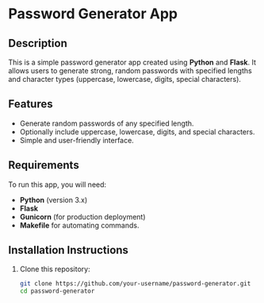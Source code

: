 # Password Generator App

## Description

This is a simple password generator app created using **Python** and **Flask**. It allows users to generate strong, random passwords with specified lengths and character types (uppercase, lowercase, digits, special characters).

## Features

- Generate random passwords of any specified length.
- Optionally include uppercase, lowercase, digits, and special characters.
- Simple and user-friendly interface.

## Requirements

To run this app, you will need:

- **Python** (version 3.x)
- **Flask**
- **Gunicorn** (for production deployment)
- **Makefile** for automating commands.

## Installation Instructions

1. Clone this repository:
   ```bash
   git clone https://github.com/your-username/password-generator.git
   cd password-generator
